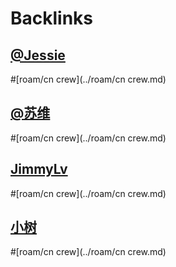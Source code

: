 
# Backlinks
## [@Jessie](@Jessie.md)

#[roam/cn crew](../roam/cn crew.md)

## [@苏维](@苏维.md)

#[roam/cn crew](../roam/cn crew.md)

## [JimmyLv](JimmyLv.md)

#[roam/cn crew](../roam/cn crew.md)

## [小树](小树.md)

#[roam/cn crew](../roam/cn crew.md)


